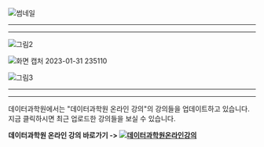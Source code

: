 
![썸네일](https://user-images.githubusercontent.com/91585914/215808132-d290626f-4829-4efc-be93-92bacc354e28.png)

*******************************************************************************

*******************************************************************************

![그림2](https://user-images.githubusercontent.com/91585914/215805942-2e387ebc-21f8-4a1f-98f1-1a01b72574e1.png)

![화면 캡처 2023-01-31 235110](https://user-images.githubusercontent.com/91585914/215806060-7e59640f-67ec-4d9b-9be2-557edb45bfe3.png)

![그림3](https://user-images.githubusercontent.com/91585914/215806189-24cd019a-d3e8-4360-8a81-4a4ed0781598.png)

*******************************************************************************

*******************************************************************************

데이터과학원에서는 "데이터과학원 온라인 강의"의 강의들을 업데이트하고 있습니다. 지금 클릭하시면 최근 업로드한 강의들을 보실 수 있습니다.

**데이터과학원 온라인 강의 바로가기 -> [![데이터과학원온라인강의](https://user-images.githubusercontent.com/91585914/192978608-7b5aa6c1-a1b4-4b42-a294-9cadcef1b014.png)](https://kuids.korea.ac.kr/kuids/notice.do;jsessionid=w23RkFPQxMcDYCdb2NLz7LhHLRvLwDzTQdM7vMq2RddQhNqbwwXh!1477825468?mode=view&articleNo=317643&article.offset=0&articleLimit=10&totalNoticeYn=N&totalBoardNo=)**


